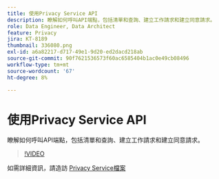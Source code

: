 ```yaml
---
title: 使用Privacy Service API
description: 瞭解如何呼叫API端點，包括清單和查詢、建立工作請求和建立同意請求。
role: Data Engineer, Data Architect
feature: Privacy
jira: KT-8189
thumbnail: 336080.png
exl-id: a6a82217-d717-49e1-9d20-ed2dacd218ab
source-git-commit: 90f7621536573f60ac6585404b1ac0e49cb08496
workflow-type: tm+mt
source-wordcount: '67'
ht-degree: 8%

---
```



# 使用Privacy Service API

瞭解如何呼叫API端點，包括清單和查詢、建立工作請求和建立同意請求。

>[!VIDEO](https://video.tv.adobe.com/v/336080?quality=12&learn=on)

如需詳細資訊，請造訪 [Privacy Service檔案](https://experienceleague.adobe.com/docs/experience-platform/privacy/home.html?lang=zh-Hant)